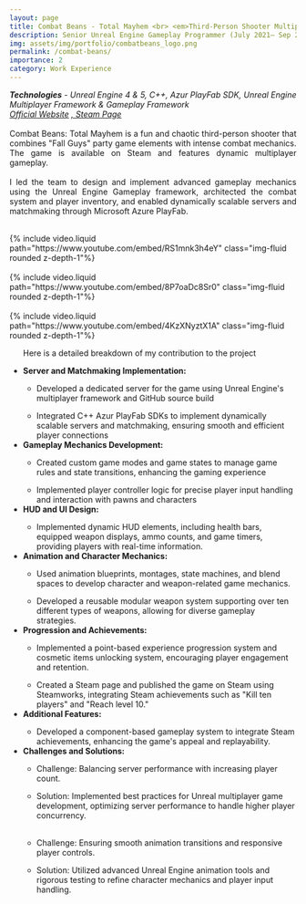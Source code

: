 ```yaml
---
layout: page
title: Combat Beans - Total Mayhem <br> <em>Third-Person Shooter Multiplayer</em>
description: Senior Unreal Engine Gameplay Programmer (July 2021– Sep 2023) <br> Peanut Brain Studios, Japan (Remote)
img: assets/img/portfolio/combatbeans_logo.png
permalink: /combat-beans/
importance: 2
category: Work Experience
---
```


<p align="justify">
<em><strong>Technologies</strong> - Unreal Engine 4 & 5, C++, Azur PlayFab SDK, Unreal Engine Multiplayer Framework & Gameplay Framework</em><br>
<a href="https://www.peanutbrainstudios.com/" target="_blank"><em>Official Website</em></a>
<a href="https://store.steampowered.com/app/1717080/Combat_Beans_Total_Mayhem/" target="_blank"><em>, Steam Page</em></a>
<br>
<br>
Combat Beans: Total Mayhem is a fun and chaotic third-person shooter that combines "Fall Guys" party game elements with intense combat mechanics. The game is available on Steam and features dynamic multiplayer gameplay.
<br>
<br>
I led the team to design and implement advanced gameplay mechanics using the Unreal Engine Gameplay framework, architected the combat system and player inventory, and enabled dynamically scalable servers and matchmaking through Microsoft Azure PlayFab.
<br>
<br>
</p>

<div class="container-fluid p-0 m-0">
  <div class="row no-gutters">
    <div class="col-5">
        <div class="embed-responsive embed-responsive-16by9">
            {% include video.liquid path="https://www.youtube.com/embed/RS1mnk3h4eY" class="img-fluid rounded z-depth-1"%}
        </div>
        <br>
        <div class="embed-responsive embed-responsive-16by9">
            {% include video.liquid path="https://www.youtube.com/embed/8P7oaDc8Sr0" class="img-fluid rounded z-depth-1"%}
        </div>            
        <br>
        <div class="embed-responsive embed-responsive-16by9">
            {% include video.liquid path="https://www.youtube.com/embed/4KzXNyztX1A" class="img-fluid rounded z-depth-1"%}
        </div>   
    </div>
    <div class="col-7 pl-2">
        <ul class="mb-0">
            <p align="justify">Here is a detailed breakdown of my contribution to the project</p>
            <li><strong>Server and Matchmaking Implementation:</strong></li>
                <ul>
                    <li>Developed a dedicated server for the game using Unreal Engine's multiplayer framework and GitHub source build</li>
                </ul>
                <ul>
                    <li>Integrated C++ Azur PlayFab SDKs to implement dynamically scalable servers and matchmaking, ensuring smooth and efficient player connections</li>
                </ul>
            <li><strong>Gameplay Mechanics Development:</strong></li>
                <ul>
                    <li>Created custom game modes and game states to manage game rules and state transitions, enhancing the gaming experience</li>
                </ul>
                <ul>
                    <li>Implemented player controller logic for precise player input handling and interaction with pawns and characters</li>
                </ul>                
            <li><strong>HUD and UI Design:</strong></li>
                <ul>
                    <li>Implemented dynamic HUD elements, including health bars, equipped weapon displays, ammo counts, and game timers, providing players with real-time information.​</li>
                    </ul>              
            <li><strong>Animation and Character Mechanics:</strong></li>
                <ul>
                    <li>Used animation blueprints, montages, state machines, and blend spaces to develop character and weapon-related game mechanics.</li>
                </ul>
                <ul>               
                    <li>Developed a reusable modular weapon system supporting over ten different types of weapons, allowing for diverse gameplay strategies.​</li>
                </ul>  
            <li><strong>Progression and Achievements:</strong></li>
                <ul>               
                    <li>Implemented a point-based experience progression system and cosmetic items unlocking system, encouraging player engagement and retention.​</li>
                </ul>
                <ul>               
                    <li>Created a Steam page and published the game on Steam using Steamworks, integrating Steam achievements such as "Kill ten players" and "Reach level 10."​</li>
                </ul>                                
            <li><strong>Additional Features:</strong></li>
                <ul>               
                    <li>Developed a component-based gameplay system to integrate Steam achievements, enhancing the game's appeal and replayability.​</li>
                </ul>    
            <li><strong>Challenges and Solutions:</strong></li>
                <ul>               
                    <li>Challenge: Balancing server performance with increasing player count.​</li>
                </ul>
                <ul>               
                    <li>Solution: Implemented best practices for Unreal multiplayer game development, optimizing server performance to handle higher player concurrency.​</li>
                    <br>
                </ul>                                    
                <ul>               
                    <li>Challenge: Ensuring smooth animation transitions and responsive player controls.​</li>
                </ul>
                    <ul>               
                        <li>Solution: Utilized advanced Unreal Engine animation tools and rigorous testing to refine character mechanics and player input handling.</li>
                    </ul>                                    
                </ul>        
    </div>
  </div>
</div>

<br>
<br>